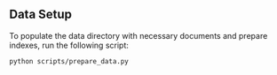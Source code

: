 ## Data Setup
To populate the data directory with necessary documents and prepare indexes, run the following script:

```bash
python scripts/prepare_data.py
